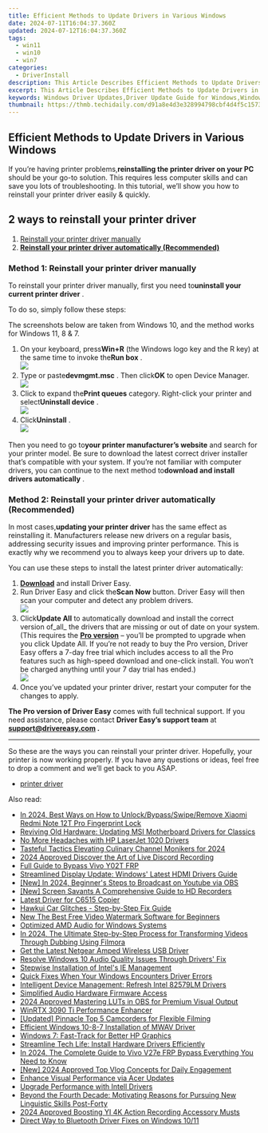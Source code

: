 ```yaml
---
title: Efficient Methods to Update Drivers in Various Windows
date: 2024-07-11T16:04:37.360Z
updated: 2024-07-12T16:04:37.360Z
tags:
  - win11
  - win10
  - win7
categories:
  - DriverInstall
description: This Article Describes Efficient Methods to Update Drivers in Various Windows
excerpt: This Article Describes Efficient Methods to Update Drivers in Various Windows
keywords: Windows Driver Updates,Driver Update Guide for Windows,Windows Driver Upgrade Tips,Latest Windows Drivers Installation,Driver Update Software for Windows Systems,Efficient Driver Updating on Windows PCs,Automated Windows Drivers Update Processes
thumbnail: https://thmb.techidaily.com/d91a8e4d3e328994798cbf4d4f5c1573225bbff13640403fc40b5c32e2b3cd22.jpg
---
```


## Efficient Methods to Update Drivers in Various Windows

 If you’re having printer problems,**reinstalling the printer driver on your PC** should be your go-to solution. This requires less computer skills and can save you lots of troubleshooting. In this tutorial, we’ll show you how to reinstall your printer driver easily & quickly.

## 2 ways to reinstall your printer driver

1. [Reinstall your printer driver manually](#method1)
2. **[Reinstall your printer driver automatically (Recommended)](#method2)**

### Method 1: Reinstall your printer driver manually

 To reinstall your printer driver manually, first you need to**uninstall your current printer driver** .

To do so, simply follow these steps:

 The screenshots below are taken from Windows 10, and the method works for Windows 11, 8 & 7.

1. On your keyboard, press**Win+R** (the Windows logo key and the R key) at the same time to invoke the**Run box** .  
![](https://images.drivereasy.com/wp-content/uploads/2020/10/just-a-run-box.jpg)
2. Type or paste**devmgmt.msc** . Then click**OK** to open Device Manager.  
![](https://images.drivereasy.com/wp-content/uploads/2020/10/device-manager-run-box-ok.jpg)
3. Click to expand the**Print queues** category. Right-click your printer and select**Uninstall device** .  
![](https://images.drivereasy.com/wp-content/uploads/2020/10/device-manager-reinstall-printer-02.jpg)
4. Click**Uninstall** .  
![](https://images.drivereasy.com/wp-content/uploads/2020/10/device-manager-reinstall-printer-03.jpg)

 Then you need to go to**your printer manufacturer’s website** and search for your printer model. Be sure to download the latest correct driver installer that’s compatible with your system. If you’re not familiar with computer drivers, you can continue to the next method to**download and install drivers automatically** .

### Method 2: Reinstall your printer driver automatically (Recommended)

 In most cases,**updating your printer driver** has the same effect as reinstalling it. Manufacturers release new drivers on a regular basis, addressing security issues and improving printer performance. This is exactly why we recommend you to always keep your drivers up to date.

 You can use these steps to install the latest printer driver automatically:

1. [**Download**](https://tools.techidaily.com/drivereasy/download/) and install Driver Easy.
2. Run Driver Easy and click the**Scan Now** button. Driver Easy will then scan your computer and detect any problem drivers.  
![](https://www.drivereasy.com/wp-content/uploads/2020/10/6_0_scan-now.jpg)
3. Click**Update All** to automatically download and install the correct version of_all_ the drivers that are missing or out of date on your system.  
 (This requires the **[Pro version](https://tools.techidaily.com/drivereasy/download/)**  – you’ll be prompted to upgrade when you click Update All. If you’re not ready to buy the Pro version, Driver Easy offers a 7-day free trial which includes access to all the Pro features such as high-speed download and one-click install. You won’t be charged anything until your 7 day trial has ended.)  
![](https://www.drivereasy.com/wp-content/uploads/2020/10/6_0_update-all-printer.jpg)
4. Once you’ve updated your printer driver, restart your computer for the changes to apply.

**The Pro version of Driver Easy** comes with full technical support. If you need assistance, please contact **Driver Easy’s support team** at **[support@drivereasy.com](mailto:support@drivereasy.com) .**

---

 So these are the ways you can reinstall your printer driver. Hopefully, your printer is now working properly. If you have any questions or ideas, feel free to drop a comment and we’ll get back to you ASAP.

* [printer driver](https://tools.techidaily.com/drivereasy/download/)

<ins class="adsbygoogle"
     style="display:block"
     data-ad-format="autorelaxed"
     data-ad-client="ca-pub-7571918770474297"
     data-ad-slot="1223367746"></ins>



<ins class="adsbygoogle"
     style="display:block"
     data-ad-client="ca-pub-7571918770474297"
     data-ad-slot="8358498916"
     data-ad-format="auto"
     data-full-width-responsive="true"></ins>



<span class="atpl-alsoreadstyle">Also read:</span>
<div><ul>
<li><a href="https://unlock-android.techidaily.com/in-2024-best-ways-on-how-to-unlockbypassswiperemove-xiaomi-redmi-note-12t-pro-fingerprint-lock-by-drfone-android/"><u>In 2024, Best Ways on How to Unlock/Bypass/Swipe/Remove Xiaomi Redmi Note 12T Pro Fingerprint Lock</u></a></li>
<li><a href="https://driver-install.techidaily.com/reviving-old-hardware-updating-msi-motherboard-drivers-for-classics/"><u>Reviving Old Hardware: Updating MSI Motherboard Drivers for Classics</u></a></li>
<li><a href="https://driver-install.techidaily.com/no-more-headaches-with-hp-laserjet-1020-drivers/"><u>No More Headaches with HP LaserJet 1020 Drivers</u></a></li>
<li><a href="https://facebook-video-footage.techidaily.com/tasteful-tactics-elevating-culinary-channel-monikers-for-2024/"><u>Tasteful Tactics  Elevating Culinary Channel Monikers for 2024</u></a></li>
<li><a href="https://visual-screen-recording.techidaily.com/2024-approved-discover-the-art-of-live-discord-recording/"><u>2024 Approved  Discover the Art of Live Discord Recording</u></a></li>
<li><a href="https://bypass-frp.techidaily.com/full-guide-to-bypass-vivo-y02t-frp-by-drfone-android/"><u>Full Guide to Bypass Vivo Y02T FRP</u></a></li>
<li><a href="https://driver-install.techidaily.com/streamlined-display-update-windows-latest-hdmi-drivers-guide/"><u>Streamlined Display Update: Windows' Latest HDMI Drivers Guide</u></a></li>
<li><a href="https://facebook-video-footage.techidaily.com/new-in-2024-beginners-steps-to-broadcast-on-youtube-via-obs/"><u>[New] In 2024, Beginner's Steps to Broadcast on Youtube via OBS</u></a></li>
<li><a href="https://screen-video-capture.techidaily.com/new-screen-savants-a-comprehensive-guide-to-hd-recorders/"><u>[New] Screen Savants  A Comprehensive Guide to HD Recorders</u></a></li>
<li><a href="https://driver-install.techidaily.com/latest-driver-for-c6515-copier/"><u>Latest Driver for C6515 Copier</u></a></li>
<li><a href="https://driver-install.techidaily.com/hawkui-car-glitches-step-by-step-fix-guide/"><u>Hawkui Car Glitches - Step-by-Step Fix Guide</u></a></li>
<li><a href="https://smart-video-editing.techidaily.com/new-the-best-free-video-watermark-software-for-beginners/"><u>New The Best Free Video Watermark Software for Beginners</u></a></li>
<li><a href="https://driver-install.techidaily.com/optimized-amd-audio-for-windows-systems/"><u>Optimized AMD Audio for Windows Systems</u></a></li>
<li><a href="https://audio-shaping.techidaily.com/in-2024-the-ultimate-step-by-step-process-for-transforming-videos-through-dubbing-using-filmora/"><u>In 2024, The Ultimate Step-by-Step Process for Transforming Videos Through Dubbing Using Filmora</u></a></li>
<li><a href="https://driver-install.techidaily.com/get-the-latest-netgear-amped-wireless-usb-driver/"><u>Get the Latest Netgear Amped Wireless USB Driver</u></a></li>
<li><a href="https://driver-install.techidaily.com/resolve-windows-10-audio-quality-issues-through-drivers-fix/"><u>Resolve Windows 10 Audio Quality Issues Through Drivers' Fix</u></a></li>
<li><a href="https://driver-install.techidaily.com/stepwise-installation-of-intels-ie-management/"><u>Stepwise Installation of Intel's IE Management</u></a></li>
<li><a href="https://driver-install.techidaily.com/quick-fixes-when-your-windows-encounters-driver-errors/"><u>Quick Fixes When Your Windows Encounters Driver Errors</u></a></li>
<li><a href="https://driver-install.techidaily.com/intelligent-device-management-refresh-intel-82579lm-drivers/"><u>Intelligent Device Management: Refresh Intel 82579LM Drivers</u></a></li>
<li><a href="https://driver-install.techidaily.com/simplified-audio-hardware-firmware-access/"><u>Simplified Audio Hardware Firmware Access</u></a></li>
<li><a href="https://extra-approaches.techidaily.com/2024-approved-mastering-luts-in-obs-for-premium-visual-output/"><u>2024 Approved  Mastering LUTs in OBS for Premium Visual Output</u></a></li>
<li><a href="https://driver-install.techidaily.com/winrtx-3090-ti-performance-enhancer/"><u>WinRTX 3090 Ti Performance Enhancer</u></a></li>
<li><a href="https://extra-guidance.techidaily.com/updated-pinnacle-top-5-camcorders-for-flexible-filming/"><u>[Updated] Pinnacle Top 5 Camcorders for Flexible Filming</u></a></li>
<li><a href="https://driver-install.techidaily.com/efficient-windows-10-8-7-installation-of-mwav-driver/"><u>Efficient Windows 10-8-7 Installation of MWAV Driver</u></a></li>
<li><a href="https://driver-install.techidaily.com/windows-7-fast-track-for-better-hp-graphics/"><u>Windows 7: Fast-Track for Better HP Graphics</u></a></li>
<li><a href="https://driver-install.techidaily.com/streamline-tech-life-install-hardware-drivers-efficiently/"><u>Streamline Tech Life: Install Hardware Drivers Efficiently</u></a></li>
<li><a href="https://bypass-frp.techidaily.com/in-2024-the-complete-guide-to-vivo-v27e-frp-bypass-everything-you-need-to-know-by-drfone-android/"><u>In 2024, The Complete Guide to Vivo V27e FRP Bypass Everything You Need to Know</u></a></li>
<li><a href="https://youtube-zero.techidaily.com/024-approved-top-vlog-concepts-for-daily-engagement/"><u>[New] 2024 Approved  Top Vlog Concepts for Daily Engagement</u></a></li>
<li><a href="https://driver-install.techidaily.com/enhance-visual-performance-via-acer-updates/"><u>Enhance Visual Performance via Acer Updates</u></a></li>
<li><a href="https://driver-install.techidaily.com/upgrade-performance-with-intell-drivers/"><u>Upgrade Performance with Intell Drivers</u></a></li>
<li><a href="https://mondly-stories.techidaily.com/beyond-the-fourth-decade-motivating-reasons-for-pursuing-new-linguistic-skills-post-forty/"><u>Beyond the Fourth Decade: Motivating Reasons for Pursuing New Linguistic Skills Post-Forty</u></a></li>
<li><a href="https://fox-helps.techidaily.com/2024-approved-boosting-yi-4k-action-recording-accessory-musts/"><u>2024 Approved  Boosting YI 4K Action Recording  Accessory Musts</u></a></li>
<li><a href="https://driver-install.techidaily.com/direct-way-to-bluetooth-driver-fixes-on-windows-1011/"><u>Direct Way to Bluetooth Driver Fixes on Windows 10/11</u></a></li>
</ul></div>

